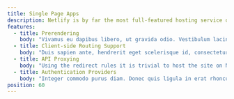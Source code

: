 ```yaml
---
title: Single Page Apps
description: Netlify is by far the most full-featured hosting service on the static site market, with 40+ distinct features rolled out.
features:
  - title: Prerendering
    body: "Vivamus eu dapibus libero, ut gravida odio. Vestibulum lacinia eu lacus eu efficitur. Praesent ac quam risus. Nullam et feugiat tortor."
  - title: Client-side Routing Support
    body: "Duis sapien ante, hendrerit eget scelerisque id, consectetur eu tortor. Maecenas vulputate et odio ut varius. Duis vitae elit mauris."
  - title: API Proxying
    body: "Using the redirect rules it is trivial to host the site on Netlify, but route all the API calls to your own backend. [See Redirects docs](/docs/redirects.html)"
  - title: Authentication Providers
    body: "Integer commodo purus diam. Donec quis ligula in erat rhoncus egestas pretium sit amet ex. Fusce iaculis tincidunt nisl, vel venenatis enim sollicitudin ac."
position: 60
---
```

